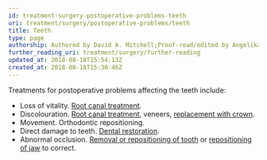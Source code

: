```yaml
---
id: treatment-surgery-postoperative-problems-teeth
uri: treatment/surgery/postoperative-problems/teeth
title: Teeth
type: page
authorship: Authored by David A. Mitchell;Proof-read/edited by Angelika Sebald
further_reading_uri: treatment/surgery/further-reading
updated_at: 2018-08-18T15:54:13Z
created_at: 2018-08-18T15:30:46Z
---
```


<p>Treatments for postoperative problems affecting the teeth include:</p>
<ul>
    <li>Loss of vitality. <a href="/treatment/restorative-dentistry/endodontics">Root canal treatment</a>.</li>
    <li>Discolouration. <a href="/treatment/restorative-dentistry/endodontics">Root canal treatment</a>,
        veneers, <a href="/treatment/restorative-dentistry">replacement with crown</a>.</li>
    <li>Movement. Orthodontic repositioning.</li>
    <li>Direct damage to teeth. <a href="/treatment/restorative-dentistry">Dental restoration</a>.</li>
    <li>Abnormal occlusion. <a href="/treatment/surgery/broken-tooth">Removal or repositioning of tooth</a>        or <a href="/treatment/surgery/jaw-disproportion">repositioning of jaw</a>        to correct.</li>
</ul>
